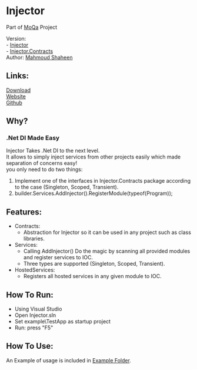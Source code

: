 # Injector

Part of [MoQa](https://moqa.moshaheen.com/) Project  

Version:  
	- [Injector](https://www.nuget.org/packages/MoShaheen.Injector/)  
	- [Injector.Contracts](https://www.nuget.org/packages/MoShaheen.Injector.Contracts/)  
Author: [Mahmoud Shaheen](https://www.moshaheen.com/)
## Links:
[Download](https://www.nuget.org/packages/MoShaheen.Injector/)  
[Website](https://github.com/mahmoudShaheen/Injector)  
[Github](https://github.com/mahmoudShaheen/Injector)  

## Why?
### .Net DI Made Easy  
Injector Takes .Net DI to the next level.  
It allows to simply inject services from other projects easily which made separation of concerns easy!  
you only need to do two things:  
1. Implement one of the interfaces in Injector.Contracts package according to the case (Singleton, Scoped, Transient).  
2. builder.Services.AddInjector().RegisterModule(typeof(Program));

## Features:
* Contracts:  
  * Abstraction for Injector so it can be used in any project such as class libraries.  
* Services:  
  * Calling AddInjector() Do the magic by scanning all provided modules and register services to IOC.  
  * Three types are supported (Singleton, Scoped, Transient).  
* HostedServices:  
  * Registers all hosted services in any given module to IOC.

## How To Run:
* Using Visual Studio
* Open Injector.sln
* Set example\TestApp as startup project
* Run: press "F5"

## How To Use:
An Example of usage is included in [Example Folder](https://github.com/mahmoudShaheen/Injector/tree/master/Injector/example).
